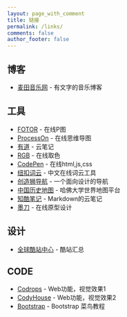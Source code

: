 ```yaml
---
layout: page_with_comment
title: 链接
permalink: /links/
comments: false
author_footer: false
---
```


## 博客 
* [麦田音乐网][] - 有文字的音乐博客

## 工具
* [FOTOR][] - 在线P图
* [ProcessOn][] - 在线思维导图
* [有道][] - 云笔记
* [RGB][] - 在线取色
* [CodePen][] - 在线html,js,css
* [纽扣词云][] - 中文在线词云工具
* [创造狮导航][] - 一个面向设计的导航
* [中国历史地图][] - 哈佛大学世界地图平台
* [知酷笔记][] - Markdown的云笔记
* [墨刀][] - 在线原型设计

## 设计
* [全球酷站中心][] - 酷站汇总

## CODE
* [Codrops][] - Web功能，视觉效果1
* [CodyHouse][] - Web功能，视觉效果2
* [Bootstrap][] - Bootstrap 菜鸟教程



[麦田音乐网]: http://www.mtyyw.com/

[FOTOR]: https://www.fotor.com.cn/app.html#/design
[ProcessOn]: https://www.processon.com/
[有道]: https://note.youdao.com/web/
[RGB]: http://link.fobshanghai.com/rgbcolor.htm
[CodePen]: https://codepen.io/
[纽扣词云]: http://cloud.niucodata.com/
[创造狮导航]: http://chuangzaoshi.com/
[中国历史地图]: http://worldmap.harvard.edu/maps/chinaX
[知酷笔记]: https://zhiku.io/
[墨刀]: https://modao.cc

[全球酷站中心]: https://www.iiiimg.com/

[Codrops]: https://tympanus.net/codrops/
[CodyHouse]: https://codyhouse.co/library/
[Bootstrap]: http://www.runoob.com/bootstrap/bootstrap-tutorial.html